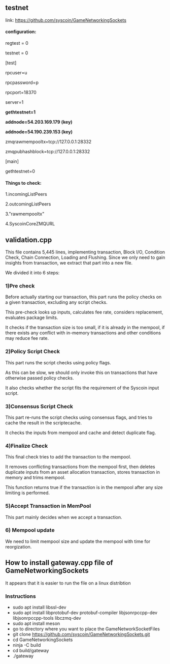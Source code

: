 ## testnet

link: https://github.com/syscoin/GameNetworkingSockets

#### configuration:

regtest = 0

testnet = 0

[test]

rpcuser=u

rpcpassword=p

rpcport=18370

server=1

**gethtestnet=1**

**addnode=54.203.169.179 (key)**

**addnode=54.190.239.153 (key)**

zmqrawmempooltx=tcp://127.0.0.1:28332

zmqpubhashblock=tcp://127.0.0.1:28332

[main]

gethtestnet=0

#### Things to check:

1.incomingListPeers

2.outcomingListPeers

3."rawmempooltx"

4.SyscoinCoreZMQURL



## validation.cpp

This file contains 5,445 lines, implementing transaction, Block I/O, Condition Check, Chain Connection, Loading and Flushing.
Since we only need to gain insights from transaction, we extract that part into a new file.

We divided it into 6 steps:

### 1)Pre check
Before actually starting our transaction, this part runs the policy checks on a given transaction, excluding any script checks.

This pre-check looks up inputs, calculates fee rate, considers replacement, evaluates package limits. 

It checks if the transaction size is too small, if it is already in the mempool, if there exists any conflict with in-memory transactions and other conditions may reduce fee rate.

### 2)Policy Script Check
This part runs the script checks using policy flags. 

As this can be slow, we should only invoke this on transactions that have otherwise passed policy checks. 

It also checks whether the script fits the requirement of the Syscoin input script.

### 3)Consensus Script Check
This part re-runs the script checks using consensus flags, and tries to cache the result in the scriptecache. 

It checks the inputs from mempool and cache and detect duplicate flag.

### 4)Finalize Check
This final check tries to add the transaction to the mempool. 

It removes conflicting transactions from the mempool first, then deletes duplicate inputs from an asset allocation transaction, stores transaction in memory and trims mempool. 

This function returns true if the transaction is in the mempool after any size limiting is performed.

### 5)Accept Transaction in MemPool 
This part mainly decides when we accept a transaction.


### 6) Mempool update
We need to limit mempool size and update the mempool with time for reorgization.

## How to install gateway.cpp file of GameNetworkingSockets
It appears that it is easier to run the file on a linux distribtion

### Instructions
* sudo apt install libssl-dev
* sudo apt install libprotobuf-dev protobuf-compiler libjsonrpccpp-dev libjsonrpccpp-tools libczmq-dev
* sudo apt install meson
* go to directory where you want to place the GameNetworkSocketFiles
* git clone https://github.com/syscoin/GameNetworkingSockets.git
* cd GameNetworkingSockets
* ninja -C build
* cd build/gateway
* ./gateway

